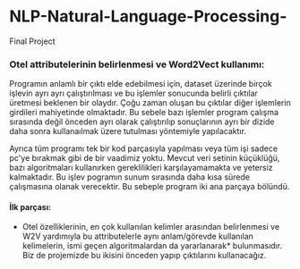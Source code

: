 # NLP-Natural-Language-Processing-
Final Project


### Otel attributelerinin belirlenmesi ve Word2Vect kullanımı:
<div class='text-justify'>
Programın anlamlı bir çıktı elde edebilmesi için, dataset üzerinde birçok işlevin ayrı ayrı çalıştırılması ve bu işlemler sonucunda belirli çıktılar üretmesi beklenen bir olaydır. Çoğu zaman oluşan bu çıktılar diğer işlemlerin girdileri mahiyetinde olmaktadır. Bu sebele bazı işlemler program çalışma sırasında değil önceden ayrı olarak çalıştırılıp sonuçlarının ayrı bir dizide daha sonra kullanaılmak üzere tutulması yöntemiyle yapılacaktır.  
  
Ayrıca tüm programı tek bir kod parçasıyla yapılması veya tüm işi sadece pc'ye bırakmak gibi de bir vaadimiz yoktu. Mevcut veri setinin küçüklüğü, bazı algoritmaları kullanırken gereklilikleri karşılayamamakta ve yetersiz kalmaktadır. Bu işlev pogramın sunum sırasında daha kısa sürede çalışmasına olanak verecektir. Bu sebeple program iki ana parçaya bölündü.  

#### İlk parçası: 
- Otel özelliklerinin, en çok kullanılan kelimler arasından belirlenmesi ve W2V yardımıyla bu attributelerle aynı anlam/görevde kullanılan kelimelerin, ismi geçen algoritmalardan da yararlanarak* bulunmasıdır. Biz de projemizde bu ikisini önceden yapıp çıktılarını kullanacağız.
</div>
